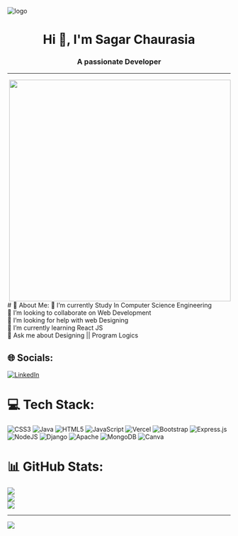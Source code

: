  ![logo](https://github.com/sagarchaurasia176/sagarchaurasia176/blob/main/Passionate%20Learner.png)

<h1 align="center">Hi 👋, I'm Sagar Chaurasia</h1>
<h3 align="center">A passionate  Developer</h3>
<hr>
<img        
src=
     "https://www.aagnia.com/wp-content/uploads/2021/12/39998-web-development.gif" width="500px" align="right">
<br><br>
 # 💫 About Me:
 🔭 I’m currently Study In Computer Science Engineering <br>👯 I’m looking to collaborate on Web Development<br>🤝 I’m looking for help with web Designing<br>🌱 I’m currently learning React JS<br>💬 Ask me about Designing || Program Logics<br>


## 🌐 Socials:
[![LinkedIn](https://img.shields.io/badge/LinkedIn-%230077B5.svg?logo=linkedin&logoColor=white)](https://linkedin.com/in/https://www.linkedin.com/in/sagarchaurasia74/) 

# 💻 Tech Stack:
![CSS3](https://img.shields.io/badge/css3-%231572B6.svg?style=flat&logo=css3&logoColor=white) ![Java](https://img.shields.io/badge/java-%23ED8B00.svg?style=flat&logo=java&logoColor=white) ![HTML5](https://img.shields.io/badge/html5-%23E34F26.svg?style=flat&logo=html5&logoColor=white) ![JavaScript](https://img.shields.io/badge/javascript-%23323330.svg?style=flat&logo=javascript&logoColor=%23F7DF1E) ![Vercel](https://img.shields.io/badge/vercel-%23000000.svg?style=flat&logo=vercel&logoColor=white) ![Bootstrap](https://img.shields.io/badge/bootstrap-%23563D7C.svg?style=flat&logo=bootstrap&logoColor=white) ![Express.js](https://img.shields.io/badge/express.js-%23404d59.svg?style=flat&logo=express&logoColor=%2361DAFB) ![NodeJS](https://img.shields.io/badge/node.js-6DA55F?style=flat&logo=node.js&logoColor=white) ![Django](https://img.shields.io/badge/django-%23092E20.svg?style=flat&logo=django&logoColor=white) ![Apache](https://img.shields.io/badge/apache-%23D42029.svg?style=flat&logo=apache&logoColor=white) ![MongoDB](https://img.shields.io/badge/MongoDB-%234ea94b.svg?style=flat&logo=mongodb&logoColor=white) ![Canva](https://img.shields.io/badge/Canva-%2300C4CC.svg?style=flat&logo=Canva&logoColor=white)
# 📊 GitHub Stats:
![](https://github-readme-stats.vercel.app/api?username=sagarchaurasia176&theme=tokyonight&hide_border=true&include_all_commits=true&count_private=false)<br/>
![](https://github-readme-streak-stats.herokuapp.com/?user=sagarchaurasia176&theme=tokyonight&hide_border=true)<br/>
![](https://github-readme-stats.vercel.app/api/top-langs/?username=sagarchaurasia176&theme=tokyonight&hide_border=true&include_all_commits=true&count_private=false&layout=compact)

---
[![](https://visitcount.itsvg.in/api?id=sagarchaurasia176&icon=0&color=0)](https://visitcount.itsvg.in)

<!-- Proudly created with GPRM ( https://gprm.itsvg.in ) -->
 
